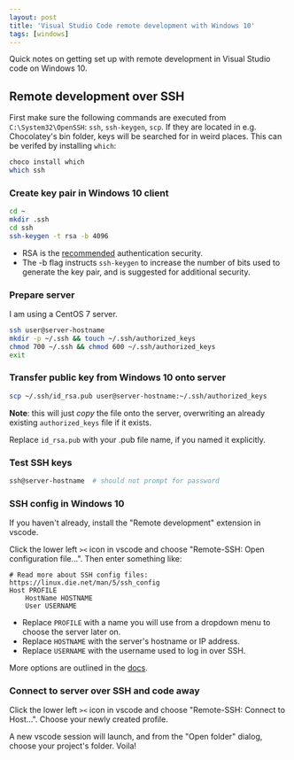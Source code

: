 ```yaml
---
layout: post
title: 'Visual Studio Code remote development with Windows 10'
tags: [windows]
---
```


Quick notes on getting set up with remote development in Visual Studio code on Windows 10.

<!--more-->

## Remote development over SSH

First make sure the following commands are executed from `C:\System32\OpenSSH`: `ssh`, `ssh-keygen`, `scp`. If they are located in e.g. Chocolatey's bin folder, keys will be searched for in weird places. This can be verifed by installing `which`:

```bash
choco install which
which ssh
```

### Create key pair in Windows 10 client

```bash
cd ~
mkdir .ssh
cd ssh
ssh-keygen -t rsa -b 4096
```

- RSA is the [recommended](https://security.stackexchange.com/questions/5096/rsa-vs-dsa-for-ssh-authentication-keys) authentication security.
- The -b flag instructs `ssh-keygen` to increase the number of bits used to generate the key pair, and is suggested for additional security.

### Prepare server

I am using a CentOS 7 server.

```bash
ssh user@server-hostname
mkdir -p ~/.ssh && touch ~/.ssh/authorized_keys
chmod 700 ~/.ssh && chmod 600 ~/.ssh/authorized_keys
exit
```

### Transfer public key from Windows 10 onto server

```bash
scp ~/.ssh/id_rsa.pub user@server-hostname:~/.ssh/authorized_keys
```

**Note**: this will just _copy_ the file onto the server, overwriting an already existing `authorized_keys` file if it exists.

Replace `id_rsa.pub` with your .pub file name, if you named it explicitly.

### Test SSH keys

```bash
ssh@server-hostname  # should not prompt for password
```

### SSH config in Windows 10

If you haven't already, install the "Remote development" extension in vscode.

Click the lower left `><` icon in vscode and choose "Remote-SSH: Open configuration file...". Then enter something like:

```
# Read more about SSH config files: https://linux.die.net/man/5/ssh_config
Host PROFILE
    HostName HOSTNAME
    User USERNAME
```

- Replace `PROFILE` with a name you will use from a dropdown menu to choose the server later on.
- Replace `HOSTNAME` with the server's hostname or IP address.
- Replace `USERNAME` with the username used to log in over SSH.

More options are outlined in the [docs](https://code.visualstudio.com/docs/remote/ssh).

### Connect to server over SSH and code away

Click the lower left `><` icon in vscode and choose "Remote-SSH: Connect to Host...". Choose your newly created profile.

A new vscode session will launch, and from the "Open folder" dialog, choose your project's folder. Voila!